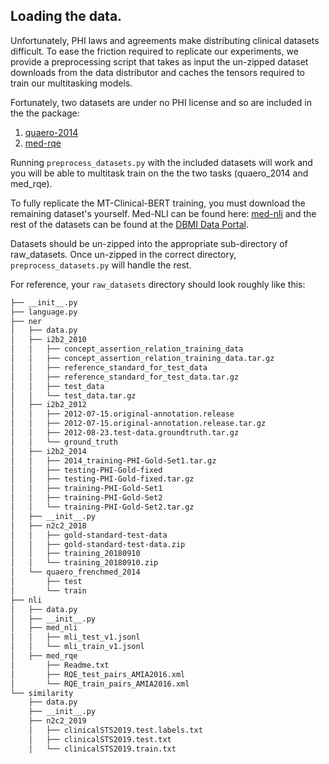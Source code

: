 ## Loading the data.
Unfortunately, PHI laws and agreements make distributing clinical datasets difficult. To ease the friction required to
replicate our experiments, we provide a preprocessing script that takes as input the un-zipped dataset downloads from
the data distributor and caches the tensors required to train our multitasking models.

Fortunately, two datasets are under no PHI license and so are included in the the package:
1) [quaero-2014](https://quaerofrenchmed.limsi.fr/)
2) [med-rqe](https://github.com/abachaa/MEDIQA2019/tree/master/MEDIQA_Task2_RQE)

Running `preprocess_datasets.py` with
the included datasets will work and you will be able to multitask train on the the two tasks (quaero_2014 and med_rqe).

To fully replicate the MT-Clinical-BERT training, you must download the remaining dataset's yourself.
Med-NLI can be found here: [med-nli](https://physionet.org/content/mednli-bionlp19/1.0.1/) and the rest of the datasets can be found at the [DBMI Data Portal](https://portal.dbmi.hms.harvard.edu/projects/n2c2-nlp/).

Datasets should be un-zipped into the appropriate sub-directory of raw_datasets. Once un-zipped in the
correct directory, `preprocess_datasets.py` will handle the rest.

For reference, your `raw_datasets` directory should look roughly like this:

```bash
├── __init__.py
├── language.py
├── ner
│   ├── data.py
│   ├── i2b2_2010
│   │   ├── concept_assertion_relation_training_data
│   │   ├── concept_assertion_relation_training_data.tar.gz
│   │   ├── reference_standard_for_test_data
│   │   ├── reference_standard_for_test_data.tar.gz
│   │   ├── test_data
│   │   └── test_data.tar.gz
│   ├── i2b2_2012
│   │   ├── 2012-07-15.original-annotation.release
│   │   ├── 2012-07-15.original-annotation.release.tar.gz
│   │   ├── 2012-08-23.test-data.groundtruth.tar.gz
│   │   └── ground_truth
│   ├── i2b2_2014
│   │   ├── 2014_training-PHI-Gold-Set1.tar.gz
│   │   ├── testing-PHI-Gold-fixed
│   │   ├── testing-PHI-Gold-fixed.tar.gz
│   │   ├── training-PHI-Gold-Set1
│   │   ├── training-PHI-Gold-Set2
│   │   └── training-PHI-Gold-Set2.tar.gz
│   ├── __init__.py
│   ├── n2c2_2018
│   │   ├── gold-standard-test-data
│   │   ├── gold-standard-test-data.zip
│   │   ├── training_20180910
│   │   └── training_20180910.zip
│   └── quaero_frenchmed_2014
│       ├── test
│       └── train
├── nli
│   ├── data.py
│   ├── __init__.py
│   ├── med_nli
│   │   ├── mli_test_v1.jsonl
│   │   └── mli_train_v1.jsonl
│   ├── med_rqe
│       ├── Readme.txt
│       ├── RQE_test_pairs_AMIA2016.xml
│       └── RQE_train_pairs_AMIA2016.xml
└── similarity
    ├── data.py
    ├── __init__.py
    ├── n2c2_2019
    │   ├── clinicalSTS2019.test.labels.txt
    │   ├── clinicalSTS2019.test.txt
    │   └── clinicalSTS2019.train.txt

```